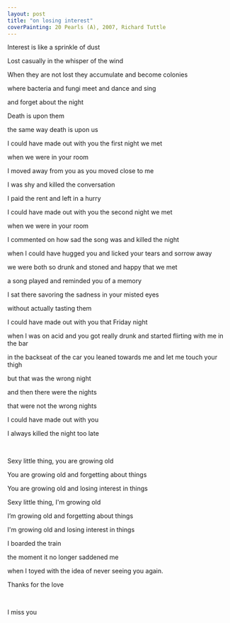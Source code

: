 ```yaml
---
layout: post
title: "on losing interest"
coverPainting: 20 Pearls (A), 2007, Richard Tuttle
---
```


Interest is like a sprinkle of dust

Lost casually in the whisper of the wind

When they are not lost they accumulate and become colonies

where bacteria and fungi meet and dance and sing

and forget about the night

Death is upon them

the same way death is upon us

I could have made out with you the first night we met

when we were in your room

I moved away from you as you moved close to me

I was shy and killed the conversation

I paid the rent and left in a hurry

I could have made out with you the second night we met

when we were in your room

I commented on how sad the song was and killed the night

when I could have hugged you and licked your tears and sorrow away

we were both so drunk and stoned and happy that we met

a song played and reminded you of a memory

I sat there savoring the sadness in your misted eyes

without actually tasting them

I could have made out with you that Friday night

when I was on acid and you got really drunk and started flirting with me in the bar

in the backseat of the car you leaned towards me and let me touch your thigh

but that was the wrong night

and then there were the nights

that were not the wrong nights

I could have made out with you

I always killed the night too late

<br>

Sexy little thing, you are growing old

You are growing old and forgetting about things

You are growing old and losing interest in things

Sexy little thing, I'm growing old

I’m growing old and forgetting about things

I'm growing old and losing interest in things

I boarded the train

the moment it no longer saddened me

when I toyed with the idea of never seeing you again.

Thanks for the love

<br/>

I miss you
